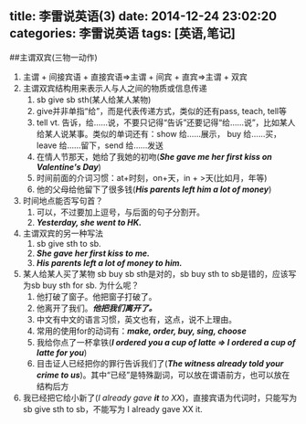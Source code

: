 
title: 李雷说英语(3)
date: 2014-12-24 23:02:20
categories: 李雷说英语
tags: [英语,笔记]
---

##主谓双宾(三物一动作)
1. 主谓 + 间接宾语 + 直接宾语=>主谓 + 间宾 + 直宾=>主谓 + 双宾
2. 主谓双宾结构用来表示人与人之间的物质或信息传递
	1. sb give sb sth(某人给某人某物)
	2. give并非单指“给”，而是代表传递方式，类似的还有pass, teach, tell等
	3. tell vt. 告诉，给……说，不要只记得“告诉”还要记得“给……说”，比如某人给某人说某事。类似的单词还有：show 给……展示， buy 给……买，leave 给……留下，send 给……发送
	4. 在情人节那天，她给了我她的初吻(***She gave me her first kiss on Valentine's Day***)
	5. 时间前面的介词习惯：at+时刻，on+天，in + >天(比如月，年等)
	6. 他的父母给他留下了很多钱(***His parents left him a lot of money***)
3. 时间地点能否写句首？
	1. 可以，不过要加上逗号，与后面的句子分割开。
	2. ***Yesterday, she went to HK.***
4. 主谓双宾的另一种写法
	1. sb give sth to sb.
	2. ***She gave her first kiss to me.***
	3. ***His parents left a lot of money to him.***
5. 某人给某人买了某物 sb buy sb sth是对的，sb buy sth to sb是错的，应该写为sb buy sth for sb. 为什么呢？
	1. 他打破了窗子。他把窗子打破了。
	2. 他离开了我们。***他把我们离开了。***
	3. 中文有中文的语言习惯，英文也有，这点，说不上理由。
	4. 常用的使用for的动词有：***make, order, buy, sing, choose***
	5. 我给你点了一杯拿铁(***I ordered you a cup of latte => I ordered a cup of latte for you***)
	6. 目击证人已经把你的罪行告诉我们了(***The witness already told your crime to us***)。其中“已经”是特殊副词，可以放在谓语前方，也可以放在结构后方
6. 我已经把它给小新了(*I already gave **it** to XX*)，直接宾语为代词时，只能写为sb give sth to sb，不能写为 I already gave XX it.